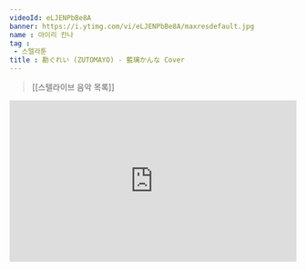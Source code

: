 ```yaml
---
videoId: eLJENPbBe8A
banner: https://i.ytimg.com/vi/eLJENPbBe8A/maxresdefault.jpg
name : 아이리 칸나
tag : 
 - 스텔라툰
title : 勘ぐれい (ZUTOMAYO) - 藍璃かんな Cover
---
```

> [[스텔라이브 음악 목록]]
<div style="position:relative;width:100%;padding-bottom:56.25%"><iframe style="width:100%;height:100%; position:absolute"  src="https://www.youtube.com/embed/eLJENPbBe8A"  frameborder="0" allow="accelerometer; autoplay; clipboard-write; encrypted-media; gyroscope; picture-in-picture; web-share" allowfullscreen></iframe></div>